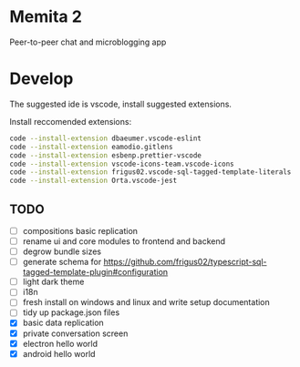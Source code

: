 # Memita 2

Peer-to-peer chat and microblogging app

# Develop

The suggested ide is vscode, install suggested extensions.

Install reccomended extensions:

```bash
code --install-extension dbaeumer.vscode-eslint
code --install-extension eamodio.gitlens
code --install-extension esbenp.prettier-vscode
code --install-extension vscode-icons-team.vscode-icons
code --install-extension frigus02.vscode-sql-tagged-template-literals
code --install-extension Orta.vscode-jest
```

## TODO

- [ ] compositions basic replication
- [ ] rename ui and core modules to frontend and backend
- [ ] degrow bundle sizes
- [ ] generate schema for https://github.com/frigus02/typescript-sql-tagged-template-plugin#configuration
- [ ] light dark theme
- [ ] i18n
- [ ] fresh install on windows and linux and write setup documentation
- [ ] tidy up package.json files
- [x] basic data replication
- [x] private conversation screen
- [x] electron hello world
- [x] android hello world
